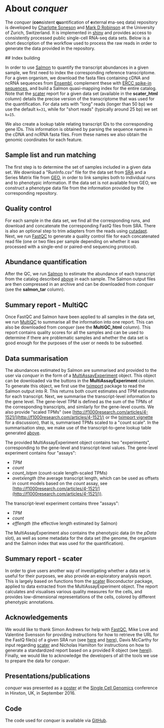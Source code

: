 # About *conquer*

The *conquer* (**con**sistent **qu**antification of **e**xternal **r**na-seq data) repository is developed by [Charlotte Soneson](mailto:charlotte.soneson@imls.uzh.ch) and [Mark D Robinson](mailto:mark.robinson@imls.uzh.ch) at the University of Zurich, Switzerland. It is implemented in [shiny](http://shiny.rstudio.com/) and provides access to consistently processed public single-cell RNA-seq data sets. Below is a short description of the workflow used to process the raw reads in order to generate the data provided in the repository.

<a name="indexing"/>
</a>
## Index building

In order to use [Salmon](https://combine-lab.github.io/salmon/) to quantify the transcript abundances in a given sample, we first need to index the corresponding reference transcriptome. For a given organism, we download the fasta files containing cDNA and ncRNA sequences from [Ensembl](http://www.ensembl.org/info/data/ftp/index.html), complement these with [ERCC spike-in sequences](https://www.thermofisher.com/order/catalog/product/4456739), and build a Salmon  quasi-mapping index for the entire catalog. Note that the [scater](https://bioconductor.org/packages/devel/bioc/html/scater.html) report for a given data set (available in the **scater_html** column) details the precise version of the transcriptome that was used for the quantification. For data sets with "long" reads (longer than 50 bp) we use the default `k=31`, while for "short reads" (typically around 25 bp) we set `k=15`. 

We also create a lookup table relating transcript IDs to the corresponding gene IDs. This information is obtained by parsing the sequence names in the cDNA and ncRNA fasta files. From these names we also obtain the genomic coordinates for each feature. 

## Sample list and run matching

The first step is to determine the set of samples included in a given data set. We download a "RunInfo.csv" file for the data set from [SRA](http://www.ncbi.nlm.nih.gov/sra) and a Series Matrix file from [GEO](http://www.ncbi.nlm.nih.gov/geo/), in order to link samples both to individual runs and to phenotypic information. If the data set is not available from GEO, we construct a phenotype data file from the information provided by the corresponding repository. 

## Quality control

For each sample in the data set, we find all the corresponding runs, and download and concatenate the corresponding FastQ files from SRA. There is also an optional step to trim adapters from the reads using [cutadapt](http://cutadapt.readthedocs.io/en/stable/guide.html). Next, we run [FastQC](http://www.bioinformatics.babraham.ac.uk/projects/fastqc/) to generate a quality control file for each concatenated read file (one or two files per sample depending on whether it was processed with a single-end or paired-end sequencing protocol). 

## Abundance quantification

After the QC, we run [Salmon](https://combine-lab.github.io/salmon/) to estimate the abundance of each transcript from the catalog described [above](#indexing) in each sample. The Salmon output files are then compressed in an archive and can be downloaded from *conquer* (see the **salmon_tar** column).

## Summary report - MultiQC

Once FastQC and Salmon have been applied to all samples in the data set, we run [MultiQC](http://multiqc.info/) to summarise all the information into one report. This can also be downloaded from *conquer* (see the **MultiQC_html** column). This report contains quality scores for all the samples and can be used to determine if there are problematic samples and whether the data set is good enough for the purposes of the user or needs to be subsetted.

## Data summarisation

The abundances estimated by Salmon are summarised and provided to the user via *conquer* in the form of a [MultiAssayExperiment](https://bioconductor.org/packages/devel/bioc/html/MultiAssayExperiment.html) object. This object can be downloaded via the buttons in the **MultiAssayExperiment** column. To generate this object, we first use the [tximport](https://bioconductor.org/packages/release/bioc/html/tximport.html) package to read the Salmon output into R. This returns both count estimates and TPM estimates for each transcript. Next, we summarise the transcript-level information to the gene level. The gene-level TPM is defined as the sum of the TPMs of the corresponding transcripts, and similarly for the gene-level counts. We also provide "scaled TPMs" (see [http://f1000research.com/articles/4-1521/](http://f1000research.com/articles/4-1521/) or the [tximport vignette](https://bioconductor.org/packages/release/bioc/vignettes/tximport/inst/doc/tximport.html) for a discussion), that is, summarised TPMs scaled to a "count scale". In the summarisation step, we make use of the transcript-to-gene lookup table generated [above](#indexing).

The provided MultiAssayExperiment object contains two "experiments", corresponding to the gene-level and transcript-level values. The gene-level experiment contains four "assays": 

- *TPM*
- *count*
- *count_lstpm* (count-scale length-scaled TPMs)
- *avetxlength* (the average transcript length, which can be used as offsets in count models based on the *count* assay, see [http://f1000research.com/articles/4-1521/](http://f1000research.com/articles/4-1521/)).  

The transcript-level experiment contains three "assays":

- *TPM*
- *count*
- *efflength* (the effective length estimated by Salmon)

The MultiAssayExperiment also contains the phenotypic data (in the *pData* slot), as well as some metadata for the data set (the genome, the organism and the Salmon index that was used for the quantification). 

## Summary report - scater

In order to give users another way of investigating whether a data set is useful for their purposes, we also provide an exploratory analysis report. This is largely based on functions from the [scater](https://bioconductor.org/packages/devel/bioc/html/scater.html) Bioconductor package, applied to data extracted from the MultiAssayExperiment object. The report calculates and visualises various quality measures for the cells, and provides low-dimensional representations of the cells, colored by different phenotypic annotations. 

## Acknowledgements

We would like to thank Simon Andrews for help with [FastQC](http://www.bioinformatics.babraham.ac.uk/projects/fastqc/), Mike Love and Valentine Svensson for providing instructions for how to retrieve the URL for the FastQ file(s) of a given SRA run (see [here](https://gist.github.com/mikelove/f539631f9e187a8931d34779436a1c01) and [here](http://www.nxn.se/valent/streaming-rna-seq-data-from-ena)), Davis McCarthy for input regarding [scater](https://bioconductor.org/packages/devel/bioc/html/scater.html) and Nicholas Hamilton for instructions on how to generate a standardized report based on a provided R object (see [here](http://stackoverflow.com/questions/37097535/generate-report-in-r))). Finally, we would like to acknowledge the developers of all the tools we use to prepare the data for *conquer*. 

## Presentations/publications

*conquer* was presented as a [poster](http://imlspenticton.uzh.ch/robinson_lab/conquer/presentation/Soneson-poster-singlecellgenomics-2016.pdf) at the [Single Cell Genomics](https://coursesandconferences.wellcomegenomecampus.org/events/item.aspx?e=596) conference in Hinxton, UK, in September 2016.

## Code

The code used for *conquer* is available via [GitHub](https://github.com/markrobinsonuzh/conquer).